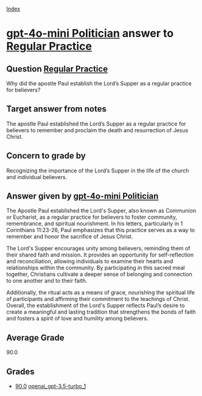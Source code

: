
[Index](../../../index.md)
# [gpt-4o-mini Politician](../../answering_models/gpt-4o-mini_Politician.md) answer to [Regular Practice](../../questions/Regular_Practice.md)

## Question [Regular Practice](../../questions/Regular_Practice.md)
Why did the apostle Paul establish the Lord’s Supper as a regular practice for believers?

## Target answer from notes
The apostle Paul established the Lord’s Supper as a regular practice for believers to remember and proclaim the death and resurrection of Jesus Christ.

## Concern to grade by
Recognizing the importance of the Lord’s Supper in the life of the church and individual believers.

## Answer given by [gpt-4o-mini Politician](../../answering_models/gpt-4o-mini_Politician.md)
The Apostle Paul established the Lord's Supper, also known as Communion or Eucharist, as a regular practice for believers to foster community, remembrance, and spiritual nourishment. In his letters, particularly in 1 Corinthians 11:23-26, Paul emphasizes that this practice serves as a way to remember and honor the sacrifice of Jesus Christ. 

The Lord's Supper encourages unity among believers, reminding them of their shared faith and mission. It provides an opportunity for self-reflection and reconciliation, allowing individuals to examine their hearts and relationships within the community. By participating in this sacred meal together, Christians cultivate a deeper sense of belonging and connection to one another and to their faith.

Additionally, the ritual acts as a means of grace, nourishing the spiritual life of participants and affirming their commitment to the teachings of Christ. Overall, the establishment of the Lord's Supper reflects Paul’s desire to create a meaningful and lasting tradition that strengthens the bonds of faith and fosters a spirit of love and humility among believers.

## Average Grade
90.0

## Grades
 * [90.0](./Regular_Practice_grades/openai_gpt-3.5-turbo_1.md) [openai_gpt-3.5-turbo_1](../../grading_models/openai_gpt-3.5-turbo_1.md)
